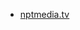* [nptmedia.tv](https://nptmedia.tv/video/bombazo-se-filtra-en-una-charla-tedx-la-tematica-del-nuevo-orden-mundial-y-la-agenda-2-0-3-0/)
